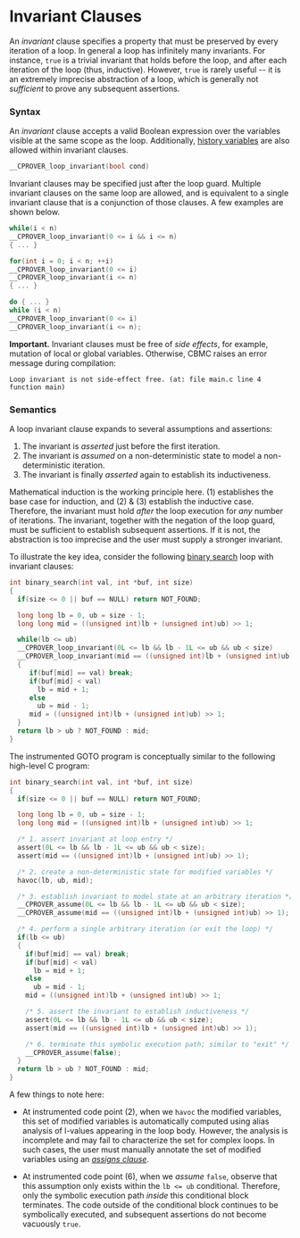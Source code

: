 # Invariant Clauses

An _invariant_ clause specifies a property that must be preserved
by every iteration of a loop.
In general a loop has infinitely many invariants.
For instance, `true` is a trivial invariant that holds before the loop,
and after each iteration of the loop (thus, inductive).
However, `true` is rarely useful --
it is an extremely imprecise abstraction of a loop,
which is generally not _sufficient_ to prove any subsequent assertions.

### Syntax

An _invariant_ clause accepts a valid Boolean expression
over the variables visible at the same scope as the loop.
Additionally, [history variables] are also allowed within invariant clauses.

```c
__CPROVER_loop_invariant(bool cond)
```

Invariant clauses may be specified just after the loop guard.
Multiple invariant clauses on the same loop are allowed,
and is equivalent to a single invariant clause that is a conjunction of those clauses.
A few examples are shown below.

```c
while(i < n)
__CPROVER_loop_invariant(0 <= i && i <= n)
{ ... }
```

```c
for(int i = 0; i < n; ++i)
__CPROVER_loop_invariant(0 <= i)
__CPROVER_loop_invariant(i <= n)
{ ... }
```

```c
do { ... }
while (i < n)
__CPROVER_loop_invariant(0 <= i)
__CPROVER_loop_invariant(i <= n);
```

**Important.** Invariant clauses must be free of _side effects_,
for example, mutation of local or global variables.
Otherwise, CBMC raises an error message during compilation:
```
Loop invariant is not side-effect free. (at: file main.c line 4 function main) 
```

### Semantics

A loop invariant clause expands to several assumptions and assertions:
1. The invariant is _asserted_ just before the first iteration.
2. The invariant is _assumed_ on a non-deterministic state to model a non-deterministic iteration.
3. The invariant is finally _asserted_ again to establish its inductiveness.

Mathematical induction is the working principle here.
(1) establishes the base case for induction, and
(2) & (3) establish the inductive case.
Therefore, the invariant must hold _after_ the loop execution for _any_ number of iterations.
The invariant, together with the negation of the loop guard,
must be sufficient to establish subsequent assertions.
If it is not, the abstraction is too imprecise and the user must supply a stronger invariant.

To illustrate the key idea,
consider the following [binary search] loop with invariant clauses:

```c
int binary_search(int val, int *buf, int size)
{
  if(size <= 0 || buf == NULL) return NOT_FOUND;

  long long lb = 0, ub = size - 1;
  long long mid = ((unsigned int)lb + (unsigned int)ub) >> 1;

  while(lb <= ub)
  __CPROVER_loop_invariant(0L <= lb && lb - 1L <= ub && ub < size)
  __CPROVER_loop_invariant(mid == ((unsigned int)lb + (unsigned int)ub) >> 1)
  {
     if(buf[mid] == val) break;
     if(buf[mid] < val)
       lb = mid + 1;
     else
       ub = mid - 1;
     mid = ((unsigned int)lb + (unsigned int)ub) >> 1;
  }
  return lb > ub ? NOT_FOUND : mid;
}
```

The instrumented GOTO program is conceptually similar to the following high-level C program:

```c
int binary_search(int val, int *buf, int size)
{
  if(size <= 0 || buf == NULL) return NOT_FOUND;

  long long lb = 0, ub = size - 1;
  long long mid = ((unsigned int)lb + (unsigned int)ub) >> 1;

  /* 1. assert invariant at loop entry */
  assert(0L <= lb && lb - 1L <= ub && ub < size);
  assert(mid == ((unsigned int)lb + (unsigned int)ub) >> 1);

  /* 2. create a non-deterministic state for modified variables */
  havoc(lb, ub, mid);

  /* 3. establish invariant to model state at an arbitrary iteration */
  __CPROVER_assume(0L <= lb && lb - 1L <= ub && ub < size);
  __CPROVER_assume(mid == ((unsigned int)lb + (unsigned int)ub) >> 1);

  /* 4. perform a single arbitrary iteration (or exit the loop) */
  if(lb <= ub)
  {
    if(buf[mid] == val) break;
    if(buf[mid] < val)
      lb = mid + 1;
    else
      ub = mid - 1;
    mid = ((unsigned int)lb + (unsigned int)ub) >> 1;

    /* 5. assert the invariant to establish inductiveness */
    assert(0L <= lb && lb - 1L <= ub && ub < size);
    assert(mid == ((unsigned int)lb + (unsigned int)ub) >> 1);

    /* 6. terminate this symbolic execution path; similar to "exit" */
    __CPROVER_assume(false);
  }
  return lb > ub ? NOT_FOUND : mid;
}
```

A few things to note here:

- At instrumented code point (2), when we `havoc` the modified variables,
  this set of modified variables is automatically computed
  using alias analysis of l-values appearing in the loop body.
  However, the analysis is incomplete and may fail to characterize the set for complex loops.
  In such cases, the user must manually annotate the set of modified variables
  using an [_assigns clause_](contracts-assigns.md).

- At instrumented code point (6), when we _assume_ `false`,
  observe that this assumption only exists within the `lb <= ub` conditional.
  Therefore, only the symbolic execution path _inside_ this conditional block terminates.
  The code outside of the conditional block continues to be symbolically executed,
  and subsequent assertions do not become vacuously `true`.

[history variables]: contracts-history-variables.md

[binary search]: https://en.wikipedia.org/wiki/Binary_search_algorithm
